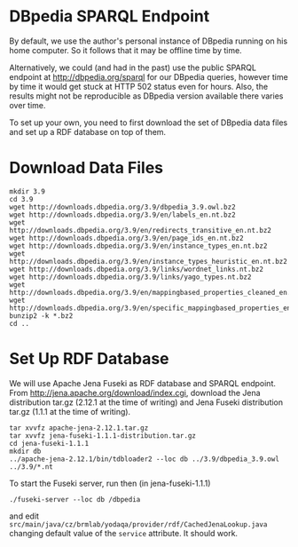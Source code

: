DBpedia SPARQL Endpoint
=======================

By default, we use the author's personal instance of DBpedia running
on his home computer.  So it follows that it may be offline time by
time.

Alternatively, we could (and had in the past) use the public SPARQL endpoint
at http://dbpedia.org/sparql for our DBpedia queries, however time by time
it would get stuck at HTTP 502 status even for hours.  Also, the results might
not be reproducible as DBpedia version available there varies over time.

To set up your own, you need to first download the set of DBpedia data files
and set up a RDF database on top of them.

Download Data Files
===================

	mkdir 3.9
	cd 3.9
	wget http://downloads.dbpedia.org/3.9/dbpedia_3.9.owl.bz2
	wget http://downloads.dbpedia.org/3.9/en/labels_en.nt.bz2
	wget http://downloads.dbpedia.org/3.9/en/redirects_transitive_en.nt.bz2
	wget http://downloads.dbpedia.org/3.9/en/page_ids_en.nt.bz2
	wget http://downloads.dbpedia.org/3.9/en/instance_types_en.nt.bz2
	wget http://downloads.dbpedia.org/3.9/en/instance_types_heuristic_en.nt.bz2
	wget http://downloads.dbpedia.org/3.9/links/wordnet_links.nt.bz2
	wget http://downloads.dbpedia.org/3.9/links/yago_types.nt.bz2
	wget http://downloads.dbpedia.org/3.9/en/mappingbased_properties_cleaned_en.nt.bz2
	wget http://downloads.dbpedia.org/3.9/en/specific_mappingbased_properties_en.nt.bz2
	bunzip2 -k *.bz2
	cd ..

Set Up RDF Database
===================

We will use Apache Jena Fuseki as RDF database and SPARQL endpoint.
From http://jena.apache.org/download/index.cgi, download the Jena distribution
tar.gz (2.12.1 at the time of writing) and Jena Fuseki distribution tar.gz
(1.1.1 at the time of writing).

	tar xvvfz apache-jena-2.12.1.tar.gz
	tar xvvfz jena-fuseki-1.1.1-distribution.tar.gz
	cd jena-fuseki-1.1.1
	mkdir db
	../apache-jena-2.12.1/bin/tdbloader2 --loc db ../3.9/dbpedia_3.9.owl ../3.9/*.nt

To start the Fuseki server, run then (in jena-fuseki-1.1.1)

	./fuseki-server --loc db /dbpedia

and edit ``src/main/java/cz/brmlab/yodaqa/provider/rdf/CachedJenaLookup.java``
changing default value of the ``service`` attribute.  It should work.
